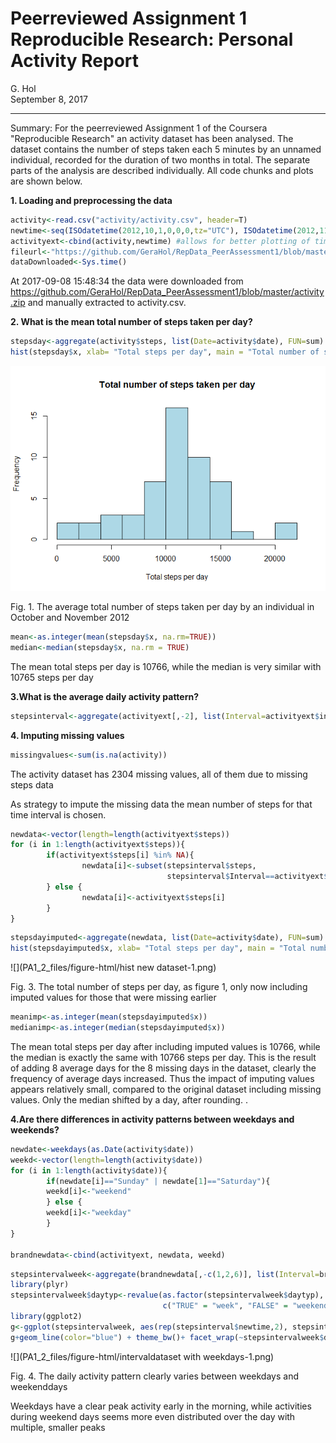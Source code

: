# Peerreviewed Assignment 1 Reproducible Research: Personal Activity Report
G. Hol  
September 8, 2017  
****

Summary: For the peerreviewed Assignment 1 of the Coursera "Reproducible Research" an activity dataset has been analysed. The dataset contains the number of steps taken each 5 minutes by an unnamed individual, recorded for the duration of two months in total. The separate parts of the analysis are described individually. All code chunks and plots are shown below.


**1. Loading and preprocessing the data**

```r
activity<-read.csv("activity/activity.csv", header=T)
newtime<-seq(ISOdatetime(2012,10,1,0,0,0,tz="UTC"), ISOdatetime(2012,11,30,23,55,0,tz="UTC"),by=(60*5))
activityext<-cbind(activity,newtime) #allows for better plotting of time on x-axis
fileurl<-"https://github.com/GeraHol/RepData_PeerAssessment1/blob/master/activity.zip"
dataDownloaded<-Sys.time() 
```
 
At 2017-09-08 15:48:34 the data were downloaded from https://github.com/GeraHol/RepData_PeerAssessment1/blob/master/activity.zip and manually extracted to activity.csv.


**2. What is the mean total number of steps taken per day?**

```r
stepsday<-aggregate(activity$steps, list(Date=activity$date), FUN=sum)
hist(stepsday$x, xlab= "Total steps per day", main = "Total number of steps taken per day", breaks = 10, col = "lightblue")
```

![](PA1_2_files/figure-html/stepsperday-1.png)<!-- -->

Fig. 1. The average total number of steps taken per day by an individual in October and November 2012




```r
mean<-as.integer(mean(stepsday$x, na.rm=TRUE))
median<-median(stepsday$x, na.rm = TRUE)
```

The mean total steps per day is 10766, while the median is very similar with 10765 steps per day 

**3.What is the average daily activity pattern?** 


```r
stepsinterval<-aggregate(activityext[,-2], list(Interval=activityext$interval), FUN=mean, na.rm=TRUE)
```


**4. Imputing missing values**


```r
missingvalues<-sum(is.na(activity))
```

The activity dataset has 2304 missing values, all of them due to missing steps data

As strategy to impute the missing data the mean number of steps for that time interval is chosen. 


```r
newdata<-vector(length=length(activityext$steps))
for (i in 1:length(activityext$steps)){
        if(activityext$steps[i] %in% NA){
                newdata[i]<-subset(stepsinterval$steps,
                                   stepsinterval$Interval==activityext$interval[i]) 
        } else {
                newdata[i]<-activityext$steps[i]  
        } 
}
```


```r
stepsdayimputed<-aggregate(newdata, list(Date=activity$date), FUN=sum)
hist(stepsdayimputed$x, xlab= "Total steps per day", main = "Total number of steps taken per day with imputed values", breaks = 10, col = "lightgreen")
```

![](PA1_2_files/figure-html/hist new dataset-1.png)<!-- -->

Fig. 3. The total number of steps per day, as figure 1, only now including imputed values for those that were missing earlier


```r
meanimp<-as.integer(mean(stepsdayimputed$x))
medianimp<-as.integer(median(stepsdayimputed$x))
```

The mean total steps per day after including imputed values is 10766, while the median is exactly the same with 10766 steps per day. This is the result of adding 8 average days for the 8 missing days in the dataset, clearly the frequency of average days increased. Thus the impact of imputing values appears relatively small, compared to the original dataset including missing values. Only the median shifted by a day, after rounding. .

**4.Are there differences in activity patterns between weekdays and weekends?**


```r
newdate<-weekdays(as.Date(activity$date))
weekd<-vector(length=length(activity$date))
for (i in 1:length(activity$date)){
        if(newdate[i]=="Sunday" | newdate[1]=="Saturday"){
        weekd[i]<-"weekend"
        } else {
        weekd[i]<-"weekday"
        }
}

brandnewdata<-cbind(activityext, newdata, weekd)
```


```r
stepsintervalweek<-aggregate(brandnewdata[,-c(1,2,6)], list(Interval=brandnewdata$interval, daytyp=(brandnewdata$weekd=="weekday")), mean)
library(plyr)
stepsintervalweek$daytyp<-revalue(as.factor(stepsintervalweek$daytyp), 
                                  c("TRUE" = "week", "FALSE" = "weekend"))
library(ggplot2)
g<-ggplot(stepsintervalweek, aes(rep(stepsinterval$newtime,2), stepsintervalweek$newdata))
g+geom_line(color="blue") + theme_bw()+ facet_wrap(~stepsintervalweek$daytyp, ncol=1) + labs(title="Activity pattern during week and weekend days") +labs(x="Time (per 5 min interval)" , y="Steps")+theme(strip.text.x = element_text(colour="blue"))+scale_x_datetime(date_labels="%H:%M")
```

![](PA1_2_files/figure-html/intervaldataset with weekdays-1.png)<!-- -->

Fig. 4. The daily activity pattern clearly varies between weekdays and weekenddays

Weekdays have a clear peak activity early in the morning, while activities during weekend days seems more even distributed over the day with multiple, smaller peaks

